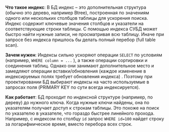 **Что такое индекс**: В БД индекс – это дополнительная структура (обычно это дерево, например Btree), построенная по значениям одного или нескольких столбцов таблицы для ускорения поиска. Индекс содержит ключевые значения столбцов и указатели на соответствующие строки таблицы. С помощью индекса СУБД может быстро найти нужные записи, не просматривая всю таблицу. Иначе при запросе без индекса пришлось бы делать полный перебор (full table scan).

**Зачем нужен**: Индексы сильно ускоряют операции `SELECT` по условиям (например, `WHERE column = ...` ), а также операции сортировки и соединения таблиц. Однако они занимают дополнительное место и замедляют операции вставки/обновления (каждое изменение в индексируемых полях требует обновления индекса) . Поэтому при проектировании БД выбирают индексы на часто используемые в запросах поля (PRIMARY KEY по сути всегда
индексируется).

**Как работает**: БД проходит по индексной структуре (например, по дереву) до нужного ключа.
Когда нужные ключи найдены, она по указателям получает доступ к строкам таблицы. Это похоже на поиск по указателю в указателе, что гораздо быстрее линейного прохода. Например, с индексом по столбцу `id` запрос `WHERE id=100` найдет строку за логарифмическое время, вместо перебора всех строк.